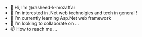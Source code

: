 - 👋 Hi, I’m @rasheed-k-mozaffar
- 👀 I’m interested in .Net web technolgies and tech in general !
- 🌱 I’m currently learning Asp.Net web framework
- 💞️ I’m looking to collaborate on ...
- 📫 How to reach me ...

<!---
rasheed-k-mozaffar/rasheed-k-mozaffar is a ✨ special ✨ repository because its `README.md` (this file) appears on your GitHub profile.
You can click the Preview link to take a look at your changes.
--->
